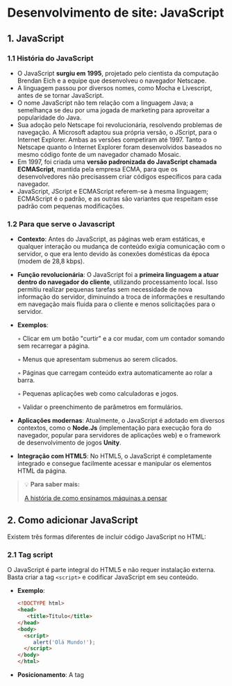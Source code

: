# Desenvolvimento de site: JavaScript

## 1. JavaScript

### 1.1 História do JavaScript

- O JavaScript **surgiu em** **1995**, projetado pelo cientista da computação Brendan Eich e a equipe que desenvolveu o navegador Netscape.
- A linguagem passou por diversos nomes, como Mocha e Livescript, antes de se tornar JavaScript.
- O nome JavaScript não tem relação com a linguagem Java; a semelhança se deu por uma jogada de marketing para aproveitar a popularidade do Java.
- Sua adoção pelo Netscape foi revolucionária, resolvendo problemas de navegação. A Microsoft adaptou sua própria versão, o JScript, para o Internet Explorer. Ambas as versões competiram até 1997. Tanto o Netscape quanto o Internet Explorer foram desenvolvidos baseados no mesmo código fonte de um navegador chamado Mosaic.
- Em 1997, foi criada uma **versão padronizada do JavaScript chamada ECMAScript**, mantida pela empresa ECMA, para que os desenvolvedores não precisassem criar códigos específicos para cada navegador.
- JavaScript, JScript e ECMAScript referem-se à mesma linguagem; ECMAScript é o padrão, e as outras são variantes que respeitam esse padrão com pequenas modificações.

### 1.2 Para que serve o Javascript

- **Contexto**: Antes do JavaScript, as páginas web eram estáticas, e qualquer interação ou mudança de conteúdo exigia comunicação com o servidor, o que era lento devido às conexões domésticas da época (modem de 28,8 kbps).
- **Função revolucionária**: O JavaScript foi a **primeira linguagem a atuar dentro do navegador do cliente**, utilizando processamento local. Isso permitiu realizar pequenas tarefas sem necessidade de nova informação do servidor, diminuindo a troca de informações e resultando em navegação mais fluida para o cliente e menos solicitações para o servidor.
- **Exemplos**:
    
    ◦ Clicar em um botão "curtir" e a cor mudar, com um contador somando sem recarregar a página.
    
    ◦ Menus que apresentam submenus ao serem clicados.
    
    ◦ Páginas que carregam conteúdo extra automaticamente ao rolar a barra.
    
    ◦ Pequenas aplicações web como calculadoras e jogos.
    
    ◦ Validar o preenchimento de parâmetros em formulários.
    
- **Aplicações modernas**: Atualmente, o JavaScript é adotado em diversos contextos, como o **Node.Js** (implementação para execução fora do navegador, popular para servidores de aplicações web) e o framework de desenvolvimento de jogos **Unity**.
- **Integração com HTML5**: No HTML5, o JavaScript é completamente integrado e consegue facilmente acessar e manipular os elementos HTML da página.

>💡 **Para saber mais:**
>
>[A história de como ensinamos máquinas a pensar](/disciplina/fundamentos-software/aula/7)

## 2. Como adicionar JavaScript

Existem três formas diferentes de incluir código JavaScript no HTML:

### 2.1 Tag script

O JavaScript é parte integral do HTML5 e não requer instalação externa. Basta criar a tag `<script>` e codificar JavaScript em seu conteúdo.

- **Exemplo**:
    
    ```html
    <!DOCTYPE html>
    <head>
       <title>Título</title>
    </head>
    <body>
      <script>
         alert('Olá Mundo!');
      </script>
    </body>
    </html>
    ```
    
- **Posicionamento**: A tag <script> pode aparecer tanto no `<head>` quanto no `<body>` e múltiplas vezes. A **melhor prática é colocá-la no final do <body>**, pois scripts frequentemente interagem com elementos HTML, e se estiverem no final, garante-se que os elementos HTML já foram carregados pelo navegador.

### 2.2 Arquivo externo

O código JavaScript é armazenado em um arquivo separado com extensão .js, e o arquivo é vinculado à página HTML. Separar o código JavaScript em um arquivo externo é uma boa prática de desenvolvimento, pois permite maior organização, melhor divisão de trabalho e a associação de um mesmo arquivo JavaScript a várias páginas HTML, diminuindo retrabalho.

- **Uso**: No HTML, utiliza-se o atributo src (de *source*) dentro da tag <script> para indicar o endereço do arquivo .js (extensão comum para JavaScript).
- **Exemplo**:
    
    ◦ **Página HTML**:
    
    ```html
    <!DOCTYPE html>
    <head>
       <title>Título</title>
    </head>
    <body>
       <script src="script.js"> </script>
    </body>
    </html>
    ```
    
    ◦ **Arquivo script.js**:
    
    ```jsx
    alert('Ola Mundo!');
    ```
    

### 2.3 Propriedades especiais

É possível colocar código JavaScript diretamente no HTML dentro de certas **propriedades especiais (eventos)**, como a propriedade `onclick` (que significa "ao clicar"). Essa propriedade se trata de um evento que, como o nome sugere, acontece quando o elemento associado recebe um clique e dispara o código associado.

**Exemplo**:

```html
<!DOCTYPE html>
<head>
   <title>Título</title>
</head>
<body>
   <p id="p1">Texto original do parágrafo.</p>
   <button onclick="document.getElementById('p1').innerHTML='Texto novo'">Clique Aqui!</button>
</body>
</html>
```

Neste exemplo, o código JavaScript altera o conteúdo do parágrafo com id 'p1' ao clicar no botão.

- **Comandos**:
    
    ◦ `document.getElementById`: Seleciona elementos HTML por seu ID.
    
    ◦ `.innerHTML`: Indica que o que se deseja manipular é o conteúdo dentro da tag do elemento selecionado.
    
    ◦ `='Texto novo'`: Atribui um novo conteúdo ao elemento selecionado.
    

## 3. Sintaxe

Este tópico introduz o funcionamento do código JavaScript, abordando variáveis e desvio de fluxo de código. Para facilitar testes, pode-se usar o modo desenvolvedor do navegador (F12 no Google Chrome) e a aba "Console". O comando `console.log()` é usado para imprimir mensagens para testes e controle (logs).

◦ Exemplo:

```jsx
console.log("Bom dia");
```

### 3.1 Variáveis

- **Definição**: Uma variável é um **espaço de memória com um nome associado** onde se guarda informações.
- **Atribuição**: Um valor pode ser atribuído diretamente ou extraído de um formulário.
    
    ```jsx
    let nome = "Maria";
    console.log(nome);
    
    nome = "João";
    console.log(nome);
    ```
    
    Neste exemplo, criamos uma variável chamada nome, que recebe inicialmente o valor “Maria”. Essa informação então é impressa no console, e depois o valor da variável é alterado para “João”; o valor antigo se perdeu, e agora, quando a mesma variável é impressa novamente, vemos que o valor novo será “João”.
    
- **Tipos de Valores**: Variáveis podem armazenar diversos tipo de valores, como textos (chamados **strings**) ou valores numéricos.
    
    ```jsx
    let nome = "João";
    let idade;
    idade = 20;
    idade = idade + 1;
    console.log("Oi " + nome + " sua idade é " + idade); // Saída: Oi João sua idade é 21
    ```
    
- **Declaração:**
    
    ◦ **let**: Indica uma **variável que pode ser alterada**. Usado para valores que serão modificados ao longo da execução, como o total de uma compra.
    
    ◦ **const**: Indica uma **constante**, cujo valor nunca se altera. Usado para valores que não devem ser modificados, como um login de usuário.
    
    ```jsx
    const login = "maria@login.com";
    login = "joao@login.com"; // Uncaught TypeError: invalid assignment to const 'login'
    ```
    
    Nesse exemplo, a linha final irá gerar um erro, pois estamos tentando modificar uma constante.
    

### 3.2 Comando if

- **Definição**: O comando if (se) permite que um bloco de código seja executado (ou ignorado) dependendo de uma condição.
    
    ```jsx
    let carteira = 50;
    
    if (carteira < 100) {
    	console.log("não pode comprar");
    } // Saída: não pode comprar
    ```
    
    Nesse exemplo, caso o valor na carteira seja menor que 100, o código entre chaves será executado; do contrário, ele será ignorado.
    
- **else**: Permite criar um bloco de código para executar somente quando a condição associada ao if falhar (senão).
    
    ```jsx
    let carteira = 130;
    
    if (carteira < 100) {
    	console.log("não pode comprar");
    } else {
      console.log("pode comprar");
    } // Sada: pode comprar
    ```
    
    O else não requer lógica associada e deve vir imediatamente após o bloco do `if`.
    

### 3.3 Comando while

- **Definição**: O comando while (enquanto) é responsável pela repetição de blocos de código. Enquanto a condição associada for verdadeira, o bloco de código será executado.
    
    ```jsx
    let quantidadePessoas = 5;
    
    while (quantidadePessoas > 0) {
    	console.log("Bom dia!");
      quantidadePessoas = quantidadePessoas - 1;
    }
    ```
    
    **`quantidadePessoas = quantidadePessoas - 1;`:** Esta linha é muito importante. Ela **atualiza o valor** da variável `quantidadePessoas`. A cada vez que o loop roda, `1` é subtraído de `quantidadePessoas`. Então, se era `5`, vira `4`, depois vira `3`, e assim por diante, até se tornar 0. `0 > 0` é **falso**, então a condição não é mais verdadeira e o loop para de executar.
    

### 3.4 Função

- **Definição**: Uma função é um **"apelido" para um bloco de código**, permitindo que ele seja executado sempre que a função for chamada pelo seu nome. Isso facilita a repetição de blocos de código sem necessidade de redigitar tudo.
- **Criação**: Requer a palavra reservada `function`, seguida do nome da função, parênteses para parâmetros e chaves para o bloco de código.
    
    ```jsx
    cumprimentos(); // Saída: Bom dia Boa tarde Boa noite
    
    function cumprimentos() {
    	console.log("Bom dia");
      console.log("Boa tarde");
      console.log("Boa noite");
    } 
    ```
    

### 3.5 Array

- **Definição**: Arrays servem para **armazenar múltiplos itens de forma ordenada em uma única variável**. É criada utilizando colchetes [ ], com cada item separado por vírgula. Para acessar ou modificar itens, utiliza-se a posição (índice) entre colchetes, **iniciando por zero**.
    
    ```jsx
    let capitaisSul = ["Curitiba", "Florianópolis", "Porto Alegre"];
    
    console.log([capitaisSul[0]]); // Saída: Curitiba
    console.log([capitaisSul[1]]); // Saída: Florianópolis
    console.log([capitaisSul[2]]); // Saída: Porto Alegre
    ```
    

## 4. Eventos

- **Definição**: Uma lógica dentro do JavaScript que permite que um determinado código seja executado quando um evento ocorre em um elemento HTML (ex: um clique, passar o mouse).
- **Exemplo (addEventListener)**: O código abaixo adiciona um evento de `click` (clique) a um parágrafo com id="para". Quando o parágrafo é clicado, ele executa uma função que altera seu conteúdo.
    
    ```html
    <body>
        <p>Parágrafo com texto 1.</p>
        <p id="para">Parágrafo com texto 2.</p>
        
        <script>
          let paragrafo = document.querySelector("#para");
          paragrafo.addEventListener("click", trocaTexto);
          function trocaTexto() {
            paragrafo.innerHTML = "conteudo novo";
          }
        </script>
    </body>
    ```
    
    `document.querySelector()`: Seleciona o primeiro elemento HTML compatível com o parâmetro especificado.
    
- **Outros tipos de eventos**:
    
    ◦ **change**: Quando o elemento HTML recebe alguma alteração.
    
    ◦ **mouseover**: Quando o cursor do mouse passa sobre o elemento.
    
    ◦ **mouseout**: Quando o cursor do mouse sai de sobre o elemento.
    
    ◦ **load**: Quando o navegador termina de carregar o elemento HTML.
    
    ◦ **keydown**: Quando o usuário pressiona uma tecla no teclado.
    

## 5. JSON

- **Definição**: O **JSON** é um formato de texto leve para intercâmbio de dados, que é fácil para humanos lerem e escreverem, e fácil para máquinas analisarem e gerarem. Ele é derivado da linguagem JavaScript, mas é **independente de linguagem**, ou seja, pode ser usado por praticamente qualquer linguagem de programação.
- **Para que serve**: Imagine que você tem um aplicativo no seu celular que mostra o tempo. Ele precisa "conversar" com um servidor que tem as informações do clima. Essa conversa precisa ser em um idioma que ambos entendam. O JSON é esse idioma.
- **Como funciona**:
    - **Baseado em Objeto/Array:** Os dados são organizados em pares de `chave: valor` (como objetos em JavaScript ou dicionários em Python) e listas de valores (como arrays).
    - **Sintaxe Simples:** Usa uma sintaxe mínima e clara, sem a necessidade de tags de fechamento.

Exemplo:

```json
{
    "titulo": "O Senhor dos Anéis",
    "autor": "J.R.R. Tolkien",
    "anoPublicacao": 1954,
    "generos": [
		"Fantasia",
		"Aventura"
	],
    "disponivel": true
}
```

### 5.1 XML

- **Definição**: XML (Extensible Markup Language) é outra linguagem de notação de objetos. Funciona de forma parecida com o HTML, usando tags. O atributo vira nome da tag e o valor é o conteúdo da tag.

Exemplo:

```xml
<livro>
	<titulo>O Senhor dos Anéis</titulo>
	<autor>J.R.R. Tolkien</autor>
	<anoPublicacao>1954</anoPublicacao>
	<generos>
		<genero>Fantasia</genero>
		<genero>Aventura</genero>
	</generos>
	<disponivel>true</disponivel>
</livro>
```

- **Comparação com JSON**: Ambos servem para a mesma finalidade: **organizar dados de forma estruturada para que possam ser facilmente lidos e entendidos por programas de computador.** Em resumo, enquanto **XML** é um formato mais antigo e robusto, com forte foco em validação e flexibilidade de tags, **JSON** é o favorito atual devido à sua simplicidade, leveza e facilidade de uso em ambientes web modernos e APIs. A escolha entre um e outro geralmente depende dos requisitos específicos do projeto e dos sistemas com os quais você precisa interagir.

![image.png](/images/divider2.png)

## Perguntas

1. Explique a origem e a evolução do nome JavaScript. Qual a sua relação com a linguagem Java?
2. Descreva o papel principal do JavaScript antes de sua adoção generalizada e como ele revolucionou a interação em páginas web estáticas.
3. Quais são as três principais formas de incorporar código JavaScript em um arquivo HTML? Mencione uma boa prática para uma dessas formas.
4. Explique o conceito de "variável" em JavaScript e a diferença entre var, let e const.
5. Como o comando if controla o fluxo de execução do código em JavaScript? Dê um exemplo prático de seu uso.
6. Para que serve o comando while em JavaScript? Descreva como ele funciona para repetir blocos de código.
7. O que é uma "função" em JavaScript e qual sua principal vantagem? Como os parâmetros são utilizados em funções?
8. Descreva o conceito de array em JavaScript. Como os elementos de um array são acessados?
9. O que são "eventos" em JavaScript e como eles permitem a interação com elementos HTML? Cite dois exemplos de eventos.
10. O que é JSON e qual sua principal finalidade? Como ele se compara ao XML como linguagem de notação de objetos?

![image.png](/images/divider2.png)

## Aula prática

**Exercício 1**: Crie um botão que muda de cor com o seguinte padrão: Seu fundo deve ser azul quando o mouse estiver afastado, verde quando estiver sobre o botão e vermelho, exibindo a mensagem “quebrei”, quando clicado. Depois de “quebrado”, ele não deve mais modificar.
Dica: document.getElementById("p2").style.backgroundColor="blue";

```html
<!DOCTYPE html>
<html lang="pt-br">
  <head>
    <meta charset="UTF-8" />
    <meta name="viewport" content="width=device-width, initial-scale=1.0" />
    <title>Document</title>
  </head>
  <body>
    <button id="botao">Me clique</button>

    <script>
      let botao = document.querySelector("#botao");
      let estaQuebrado = false;

      botao.style.background="aqua";

      botao.addEventListener("mouseover",e => {
        if(estaQuebrado===false)
        botao.style.background="green";
      });
      
      botao.addEventListener("mouseout",e => {
        if(estaQuebrado===false)
        botao.style.background="aqua";
      });

      botao.addEventListener("click",e => {
        botao.style.background="red";
        botao.innerHTML="quebrei";
        estaQuebrado = true;
      })
    </script>
  </body>
</html>
```

**Exercício 2:** Crie uma calculadora com as quatro operações básicas utilizando JavaScript. Utilize dois campos input para o preenchimento dos valores, um campo select para a seleção da operação desejada, um campo div para resposta e um button para solicitar o cálculo.

```html
<!DOCTYPE html>
<html lang="pt-br">
  <head>
    <meta charset="UTF-8" />
    <meta name="viewport" content="width=device-width, initial-scale=1.0" />
    <title>Document</title>
  </head>
  <body>
    Número 1: <input id="num1" type="text"> <br>
    Número 2: <input id="num2" type="text"> <br>
    <select id="operacoes">
      <option value="somar">Somar</option>
      <option value="subtrair">Subtrair</option>
      <option value="multiplicar">Multiplicar</option>
      <option value="dividir">Dividir</option>
    </select>
    <button id="calcular">Calcular</button>
    <div id="resultado"></div>
    <script>
      const num1 = document.querySelector("#num1");
      const num2 = document.querySelector("#num2");
      const operacoes = document.querySelector("#operacoes");
      const btnCalcular = document.querySelector("#calcular");
      let resultado = document.querySelector("#resultado");

      calcular.addEventListener("click",calcular);

      function calcular() {
        const valor1 = Number(num1.value);
        const valor2 = Number(num2.value);
        const operacao = operacoes.value;
        if (operacao === "somar") {
          resultado.innerHTML = valor1 + valor2;
        } else if (operacao === "subtrair") {
          resultado.innerHTML = valor1 - valor2;
        } else if (operacao === "multiplicar") {
          resultado.innerHTML = valor1 * valor2;
        } else if (operacao === "dividir") {
          resultado.innerHTML = valor1 / valor2;
        }
      }
    </script>
  </body>
</html>
```

**Exercício 3:** Modifique a calculadora do exercício anterior removendo o botão e fazendo com que qualquer alteração de valor em qualquer um dos campos faça a resposta ser automaticamente calculada.

```html
<!DOCTYPE html>
<html lang="pt-br">
  <head>
    <meta charset="UTF-8" />
    <meta name="viewport" content="width=device-width, initial-scale=1.0" />
    <title>Document</title>
  </head>
  <body>
    Número 1: <input id="num1" type="text" /> <br />
    Número 2: <input id="num2" type="text" /> <br />
    <select id="operacoes">
      <option value="somar">Somar</option>
      <option value="subtrair">Subtrair</option>
      <option value="multiplicar">Multiplicar</option>
      <option value="dividir">Dividir</option>
    </select>
    <div id="resultado"></div>
    <script>
      const num1 = document.querySelector("#num1");
      const num2 = document.querySelector("#num2");
      const operacoes = document.querySelector("#operacoes");
      let resultado = document.querySelector("#resultado");

      operacoes.addEventListener("change", calcular);
      num1.addEventListener("input", calcular);
      num2.addEventListener("input", calcular);

      function calcular() {
        if (num1.value === "" || num2.value === "") {
          resultado.innerHTML = "Preencha todos os campos";
        } else {
          const valor1 = Number(num1.value);
          const valor2 = Number(num2.value);
          const operacao = operacoes.value;
          if (operacao === "somar") {
            resultado.innerHTML = valor1 + valor2;
          } else if (operacao === "subtrair") {
            resultado.innerHTML = valor1 - valor2;
          } else if (operacao === "multiplicar") {
            resultado.innerHTML = valor1 * valor2;
          } else if (operacao === "dividir") {
            resultado.innerHTML = valor1 / valor2;
          }
        }
      }
    </script>
  </body>
</html>
```